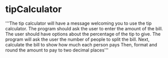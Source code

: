 # tipCalculator
'''The tip calculator will have a message welcoming you to use the tip calculator.
The program should ask the user to enter the amount of the bill. The user should have options about the percentage of the tip to give.
The program will ask the user the number of people to split the bill.
Next, calculate the bill to show how much each person pays
Then, format and round the amount to pay to two decimal places'''
